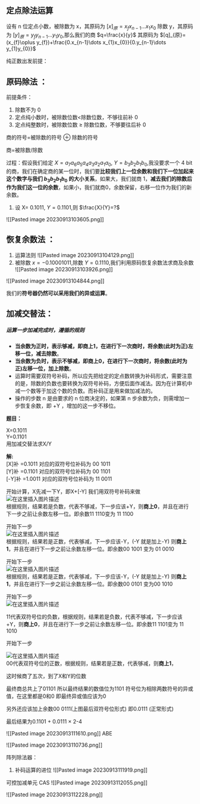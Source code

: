 ## 定点除法运算
设有 n 位定点小数，被除数为 x，其原码为 $[x]_{原}=x_{f}x_{n-1}\dots x_{1}x_{0}$
除数 y，其原码为 $[y]_{原}=y_{f}y_{n-1}\dots y_{1}y_{0}$,那么我们的商 $q=\frac{x}{y}$ 其原码为 $[q]_{原}=(x_{f}\oplus y_{f})+\frac{0.x_{n-1}\dots x_{1}x_{0}}{0.y_{n-1}\dots y_{1}y_{0}}$

纯正数出发前提：

## 原码除法  ：
前提条件：
1. 除数不为 0 
2. 定点纯小数时，被除数位数<除数位数，不够往前补 0
3. 定点纯整数时，被除数位数 $\geq$ 除数位数，不够要往后补 0

商的符号=被除数的符号 $\oplus$ 除数的符号

商=被除数/除数

过程：假设我们给定 $X=a_{7}a_{6}a_{5}a_{4}a_{3}a_{2}a_{1}a_{0}$, $Y=b_{3}b_{2}b_{1}b_{0}$,我没要求一个 4 bit 的商，我们在确定商的某一位时，我们要**比较我们上一位余数和我们下一位加起来这个数字与我们 $b_{3}b_{2}b_{1}b_{0}$ 的大小关系**，如果大，我们就商 1，**减去我们的除数后作为我们这一位的余数**，如果小，我们就商0，余数保留，右移一位作为我们的新余数。



1. 设 X= $0.1011$, $Y=0.1101$,则 $\frac{X}{Y}=?$


![[Pasted image 20230913103605.png]]


## 恢复余数法 ：
1. 运算法则
![[Pasted image 20230913104129.png]]
1. 被除数 $x=-0.10001011$,除数 $Y=0.1110$,我们利用原码恢复余数法求商及余数
![[Pasted image 20230913103926.png]]

![[Pasted image 20230913104844.png]]

我们的**符号器仍然可以采用我们的异或运算**。

##  加减交替法：
##### 运算一步加减完成时，遵循的规则

- **当余数为正时，表示够减，即商上1，在进行下一次商时，将余数(此时为正)左移一位，减去除数**。
- **当余数为负时，表示不够减，即商上0，在进行下一次商时，将余数(此时为正)左移一位，加上除数**。
- 运算时需要双符号补码，所以应先把给定的定点数转换为补码形式，需要注意的是，除数的负数也要转换为双符号补码，方便后面作减法。因为在计算机中减一个数等于加这个数的负数。而补码正是用来做加减法的。
- 操作的步数 n 是由要求的 n 位商决定的，如果第 n 步余数为负，则需增加一步恢复余数，即 +Y ，增加的这一步不移位。

**题目：**

X=0.1011  
Y=0.1101  
用加减交替法求X/Y

**解:**  
[X]补 =0.1011 对应的双符号位补码为 00 1011  
[Y]补 =0.1101 对应的双符号位补码为 00 1101  
[-Y]补 =1.0011 对应的双符号位补码为 11 0011

开始计算，X先减一下Y，即X+[-Y] 我们用双符号补码来做  
![在这里插入图片描述](https://img-blog.csdnimg.cn/20191222153434505.png?x-oss-process=image/watermark,type_ZmFuZ3poZW5naGVpdGk,shadow_10,text_aHR0cHM6Ly9ibG9nLmNzZG4ubmV0L3dlaXhpbl80Mzg4OTg0MQ==,size_16,color_FFFFFF,t_70)  
根据规则，结果若是负数，代表不够减，下一步应该+Y，则**商上0**，并且在进行下一步之前让余数左移一位。即余数11 1110变为 11 1100

开始下一步  
![在这里插入图片描述](https://img-blog.csdnimg.cn/20191222153723582.png)  
根据规则，结果若是正数，代表够减，下一步应该-Y，(-Y 就是加上-Y) 则**商上1**，并且在进行下一步之前让余数左移一位。即余数00 1001 变为 01 0010

开始下一步  
![在这里插入图片描述](https://img-blog.csdnimg.cn/20191222153947801.png?x-oss-process=image/watermark,type_ZmFuZ3poZW5naGVpdGk,shadow_10,text_aHR0cHM6Ly9ibG9nLmNzZG4ubmV0L3dlaXhpbl80Mzg4OTg0MQ==,size_16,color_FFFFFF,t_70)  
根据规则，结果若是正数，代表够减，下一步应该-Y，(-Y 就是加上-Y) 则**商上1**，并且在进行下一步之前让余数左移一位。即余数00 0101 变为00 1010

开始下一步  
![在这里插入图片描述](https://img-blog.csdnimg.cn/20191222154202162.png?x-oss-process=image/watermark,type_ZmFuZ3poZW5naGVpdGk,shadow_10,text_aHR0cHM6Ly9ibG9nLmNzZG4ubmV0L3dlaXhpbl80Mzg4OTg0MQ==,size_16,color_FFFFFF,t_70)

11代表双符号位的负数，根据规则，结果若是负数，代表不够减，下一步应该+Y，则**商上0**，并且在进行下一步之前让余数左移一位。即余数11 1101变为 11 1010

开始下一步

![在这里插入图片描述](https://img-blog.csdnimg.cn/20191222155055194.png?x-oss-process=image/watermark,type_ZmFuZ3poZW5naGVpdGk,shadow_10,text_aHR0cHM6Ly9ibG9nLmNzZG4ubmV0L3dlaXhpbl80Mzg4OTg0MQ==,size_16,color_FFFFFF,t_70)  
00代表双符号位的正数，根据规则，结果若是正数，代表够减，则**商上1**，

这时候商了五次，到了X和Y的位数

最终商总共上了01101 所以最终结果的数值位为1101 符号位为相除两数符号的异或值，在这里都是0和0 即最终异或值应该为0

另外还应该加上余数00 0111(上图最后双符号位形式) 即0.0111 (正常形式)

最后结果为0.1101 + 0.0111 × 2-4


![[Pasted image 20230913111610.png]]
ABE


![[Pasted image 20230913110736.png]]

阵列除法器：
1. 补码运算的进位
![[Pasted image 20230913111919.png]]

可控加减单元 CAS
![[Pasted image 20230913112055.png]]

![[Pasted image 20230913112228.png]]

